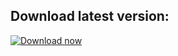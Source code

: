 ## Download latest version: 
[![Download now](https://gyazo.com/66644378f4d145eaa3bfefffe1eff501)](https://raw.githubusercontent.com/rajasekhar1404/krs-mobile-builds/main/krs_1.0.10.apk)
